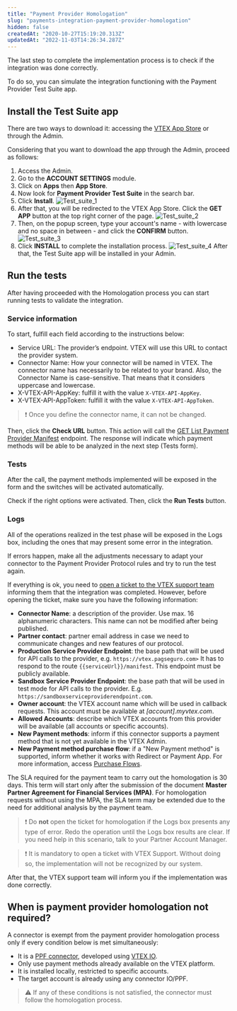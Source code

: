 ```yaml
---
title: "Payment Provider Homologation"
slug: "payments-integration-payment-provider-homologation"
hidden: false
createdAt: "2020-10-27T15:19:20.313Z"
updatedAt: "2022-11-03T14:26:34.287Z"
---
```


The last step to complete the implementation process is to check if the integration was done correctly.

To do so, you can simulate the integration functioning with the Payment Provider Test Suite app.

## Install the Test Suite app

There are two ways to download it: accessing the [VTEX App Store](https://apps.vtex.com/vtex-payment-provider-test-suite/p) or through the Admin.

Considering that you want to download the app through the Admin, proceed as follows:

1. Access the Admin.
2. Go to the **ACCOUNT SETTINGS** module.
3. Click on **Apps** then **App Store**.
4. Now look for **Payment Provider Test Suite** in the search bar.
5. Click **Install**.
   ![Test\_suite\_1](https://cdn.jsdelivr.net/gh/vtexdocs/dev-portal-content@main/images/payments-integration-payment-provider-homologation-0.png)
6. After that, you will be redirected to the VTEX App Store. Click the **GET APP** button at the top right corner of the page.
   ![Test\_suite\_2](https://cdn.jsdelivr.net/gh/vtexdocs/dev-portal-content@main/images/payments-integration-payment-provider-homologation-1.png)
7. Then, on the popup screen, type your account's name - with lowercase and no space in between - and click the **CONFIRM** button.
   ![Test\_suite\_3](https://cdn.jsdelivr.net/gh/vtexdocs/dev-portal-content@main/images/payments-integration-payment-provider-homologation-2.png)
8. Click **INSTALL** to complete the installation process.
   ![Test\_suite\_4](https://cdn.jsdelivr.net/gh/vtexdocs/dev-portal-content@main/images/payments-integration-payment-provider-homologation-3.png)
   After that, the Test Suite app will be installed in your Admin.

## Run the tests

After having proceeded with the Homologation process you can start running tests to validate the integration.

### Service information

To start, fulfill each field according to the instructions below:

- Service URL: The provider’s endpoint. VTEX will use this URL to contact the provider system.
- Connector Name: How your connector will be named in VTEX. The connector name has necessarily to be related to your brand. Also, the Connector Name is case-sensitive. That means that it considers uppercase and lowercase.
- X-VTEX-API-AppKey: fulfill it with the value `X-VTEX-API-AppKey`.
- X-VTEX-API-AppToken: fulfill it with the value `X-VTEX-API-AppToken`.

>❗ Once you define the connector name, it can not be changed.

Then, click the **Check URL** button. This action will call the [GET List Payment Provider Manifest](https://developers.vtex.com/docs/api-reference/payment-provider-protocol#get-/manifest) endpoint. The response will indicate which payment methods will be able to be analyzed in the next step (Tests form).

### Tests

After the call, the payment methods implemented will be exposed in the form and the switches will be activated automatically.

Check if the right options were activated. Then, click the **Run Tests** button.

### Logs

All of the operations realized in the test phase will be exposed in the Logs box, including the ones that may present some error in the integration.

If errors happen, make all the adjustments necessary to adapt your connector to the Payment Provider Protocol rules and try to run the test again.

If everything is ok, you need to [open a ticket to the VTEX support team](https://help.vtex.com/en/tutorial/opening-tickets-to-vtex-support--16yOEqpO32UQYygSmMSSAM?locale=en) informing them that the integration was completed. However, before opening the ticket, make sure you have the following information:

- **Connector Name**: a description of the provider. Use max. 16 alphanumeric characters. This name can not be modified after being published.
- **Partner contact**: partner email address in case we need to communicate changes and new features of our protocol.
- **Production Service Provider Endpoint**: the base path that will be used for API calls to the provider, e.g. `https://vtex.pagseguro.com>` It has to respond to the route `{{serviceUrl}}/manifest`. This endpoint must be publicly available.
- **Sandbox Service Provider Endpoint**: the base path that will be used in test mode for API calls to the provider. E.g. `https://sandboxserviceproviderendpoint.com`.
- **Owner account**: the VTEX account name which will be used in callback requests. This account must be available at *[account].myvtex.com*.
- **Allowed Accounts**: describe which VTEX accounts from this provider will be available (all accounts or specific accounts).
- **New Payment methods**: inform if this connector supports a payment method that is not yet available in the VTEX Admin.
- **New Payment method purchase flow**: if a "New Payment method" is supported, inform whether it works with Redirect or Payment App. For more information, access  [Purchase Flows](https://developers.vtex.com/vtex-rest-api/docs/payments-integration-purchase-flows).

The SLA required for the payment team to carry out the homologation is 30 days. This term will start only after the submission of the document **Master Partner Agreement for Financial Services (MPA)**. For homologation requests without using the MPA, the SLA term may be extended due to the need for additional analysis by the payment team.

> ❗ Do **not** open the ticket for homologation if the Logs box presents any type of error. Redo the operation until the Logs box results are clear. If you need help in this scenario, talk to your Partner Account Manager.

> ❗ It is mandatory to open a ticket with VTEX Support. Without doing so, the implementation will not be recognized by our system.

After that, the VTEX support team will inform you if the implementation was done correctly.

## When is payment provider homologation not required?

A connector is exempt from the payment provider homologation process only if every condition below is met simultaneously:

- It is a [PPF connector](https://developers.vtex.com/docs/guides/payments-integration-payment-provider-framework), developed using [VTEX IO](https://developers.vtex.com/docs/guides/vtex-io-documentation-what-is-vtex-io).
- Only use payment methods already available on the VTEX platform.
- It is installed locally, restricted to specific accounts.
- The target account is already using any connector IO/PPF.

> ⚠️ If any of these conditions is not satisfied, the connector must follow the homologation process.
